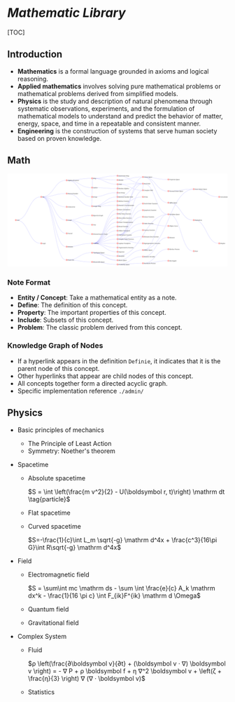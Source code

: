 # $Mathematic\ Library$

[TOC]

## Introduction

- **Mathematics** is a formal language grounded in axioms and logical reasoning.
- **Applied mathematics** involves solving pure mathematical problems or mathematical problems derived from simplified models.
- **Physics** is the study and description of natural phenomena through systematic observations, experiments, and the formulation of mathematical models to understand and predict the behavior of matter, energy, space, and time in a repeatable and consistent manner.
- **Engineering** is the construction of systems that serve human society based on proven knowledge.

## Math

![](./math/assets/math.svg)

### Note Format

- **Entity / Concept**: Take a mathematical entity as a note.
- **Define**: The definition of this concept.
- **Property**: The important properties of this concept.
- **Include**: Subsets of this concept.
- **Problem**: The classic problem derived from this concept.

### Knowledge Graph of Nodes

- If a hyperlink appears in the definition `Definie`, it indicates that it is the parent node of this concept.
- Other hyperlinks that appear are child nodes of this concept.
- All concepts together form a directed acyclic graph.
- Specific implementation reference `./admin/`

## Physics

- Basic principles of mechanics

  - The Principle of Least Action
  - Symmetry: Noether's theorem

- Spacetime
  - Absolute spacetime

    $S = \int \left(\frac{m v^2}{2} - U(\boldsymbol r, t)\right) \mathrm dt  \tag{particle}$

  - Flat spacetime

  - Curved spacetime

    $S=-\frac{1}{c}\int L_m \sqrt{-g} \mathrm d^4x + \frac{c^3}{16\pi G}\int R\sqrt{-g} \mathrm d^4x$
  
- Field
  - Electromagnetic field

    $S = \sum\int mc \mathrm ds - \sum \int \frac{e}{c} A_k \mathrm dx^k - \frac{1}{16 \pi c} \int F_{ik}F^{ik} \mathrm d \Omega$

  - Quantum field

  - Gravitational field

- Complex System
  - Fluid

    $ρ \left(\frac{∂\boldsymbol v}{∂t} + (\boldsymbol v · ∇) \boldsymbol v \right) =  - ∇ P  + ρ \boldsymbol f + η ∇^2 \boldsymbol v + \left(ζ + \frac{η}{3} \right) ∇ (∇ · \boldsymbol v)$

  - Statistics
